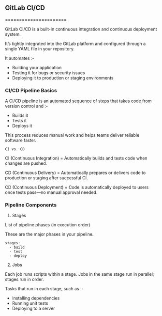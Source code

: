 ## GitLab CI/CD
======================

GitLab CI/CD is a built-in continuous integration and continuous deployment system. 

It’s tightly integrated into the GitLab platform and configured through a single YAML file in your repository.

It automates :-

 - Building your application
 - Testing it for bugs or security issues
 - Deploying it to production or staging environments



### CI/CD Pipeline Basics


A CI/CD pipeline is an automated sequence of steps that takes code from version control and :-

 - Builds it
 - Tests it
 - Deploys it

This process reduces manual work and helps teams deliver reliable software faster.


`CI vs. CD`

CI (Continuous Integration)	= Automatically builds and tests code when changes are pushed.

CD (Continuous Delivery)	= Automatically prepares or delivers code to production or staging after successful CI.

CD (Continuous Deployment)	= Code is automatically deployed to users once tests pass—no manual approval needed.



### Pipeline Components

1. Stages
   
List of pipeline phases (in execution order)

These are the major phases in your pipeline.

```
stages:
  - build
  - test
  - deploy
```

2. Jobs
   

Each job runs scripts within a stage. Jobs in the same stage run in parallel; stages run in order.   

Tasks that run in each stage, such as :-

 - Installing dependencies
 - Running unit tests
 - Deploying to a server



